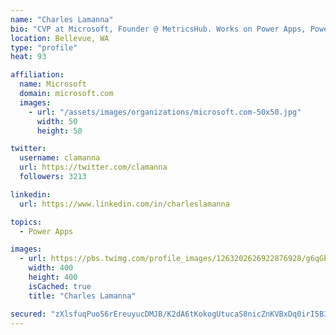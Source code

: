 ```yaml
---
name: "Charles Lamanna"
bio: "CVP at Microsoft, Founder @ MetricsHub. Works on Power Apps, Power Automate, Power Virtual Agent, Common Data Service and Dynamics 365."
location: Bellevue, WA
type: "profile"
heat: 93

affiliation:
  name: Microsoft
  domain: microsoft.com
  images:
    - url: "/assets/images/organizations/microsoft.com-50x50.jpg"
      width: 50
      height: 50

twitter:
  username: clamanna
  url: https://twitter.com/clamanna
  followers: 3213

linkedin:
  url: https://www.linkedin.com/in/charleslamanna

topics:
  - Power Apps

images:
  - url: https://pbs.twimg.com/profile_images/1263202626922876928/g6qGbHZ-_400x400.jpg
    width: 400
    height: 400
    isCached: true
    title: "Charles Lamanna"

secured: "zXlsfuqPuo56rEreuyucDMJB/K2dA6tKokogUtucaS8nicZnKVBxDq0irI5B3jgD3oCIjjFitJE+YIJUynnfOY0YBZQ/V7WOtrRIaNt3QPqsjsbx732iL9TEYkEkKC2/RxnsLlEQ9WiTNIyWzkrqijRpXqqXiMpbYX1aAQmmtC1pQWUqgg5dc/NgtsrrUhMDUBi9xiSKZ9m8TH17WuMwfCPaTb0NPkHXodoYX74tlIn5RzeqBx+z++IO6yG4IY58HQrmaWOJ4AxL9ui64LNcbKtGnwfJgK2mnvnz6lEfeVJOo9dSZQTdhR8LM15+zqIqZnjhAYy8pe4g1kSxu4hI7LNW48nogP3dGd3nh1dcGjjZzCiCYD1uC0UmoTMvmVj5oTzaECt/QTkfMgamyffpMMG41Xg6f1MR8VZPaugxftE=;H7AMB0aotPgxb8OC+MuOCw=="
---
```


